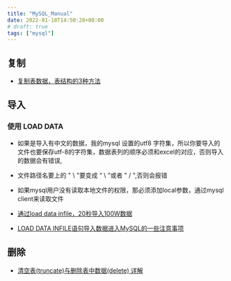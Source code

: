 ```yaml
---
title: "MySQL_Manual"
date: 2022-01-18T14:50:28+08:00
# draft: true
tags: ["mysql"]
---
```


## 复制

- [复制表数据，表结构的3种方法](http://blog.51yip.com/mysql/1311.html)

## 导入

### 使用 LOAD DATA

- 如果是导入有中文的数据，我的mysql 设置的utf8 字符集，所以你要导入的 文件也要保存utf-8的字符集，数据表列的顺序必须和excel的对应，否则导入的数据会有错误,
- 文件路径名要上的 " \ "要变成 “ \ ”或者 " / ",否则会报错
- 如果mysql用户没有读取本地文件的权限，那必须添加local参数，通过mysql client来读取文件

- [通过load data infile，20秒导入100W数据](https://blog.csdn.net/JavaReact/article/details/78854283)
- [LOAD DATA INFILE语句导入数据进入MySQL的一些注意事项](https://www.jianshu.com/p/dc94471d6778)

## 删除

 - [清空表(truncate)与删除表中数据(delete) 详解](https://blog.csdn.net/chenshun123/article/details/79676446)